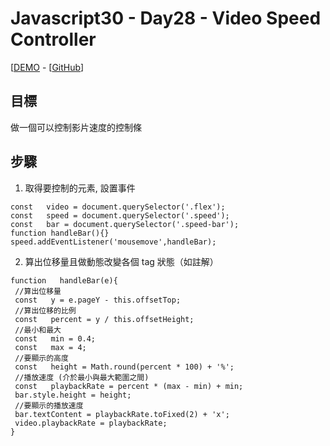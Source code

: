 # Javascript30 - Day28 - Video Speed Controller
[[DEMO](https://nono1526.github.io/javascript30/28%20-%20Video%20Speed%20Controller/index-nono.html) - [[GitHub](https://github.com/nono1526/javascript30/tree/master/28%20-%20Video%20Speed%20Controller)]
## 目標
做一個可以控制影片速度的控制條
## 步驟
1. 取得要控制的元素, 設置事件
```javascript=
const   video = document.querySelector('.flex');
const   speed = document.querySelector('.speed');
const   bar = document.querySelector('.speed-bar');
function handleBar(){}
speed.addEventListener('mousemove',handleBar);
```
2. 算出位移量且做動態改變各個 tag 狀態（如註解）
```javascript=
function   handleBar(e){
 //算出位移量
 const   y = e.pageY - this.offsetTop;
 //算出位移的比例
 const   percent = y / this.offsetHeight;
 //最小和最大
 const   min = 0.4;
 const   max = 4;
 //要顯示的高度
 const   height = Math.round(percent * 100) + '%';
 //播放速度 (介於最小與最大範圍之間)
 const   playbackRate = percent * (max - min) + min;
 bar.style.height = height;
 //要顯示的播放速度
 bar.textContent = playbackRate.toFixed(2) + 'x';
 video.playbackRate = playbackRate;
}
```